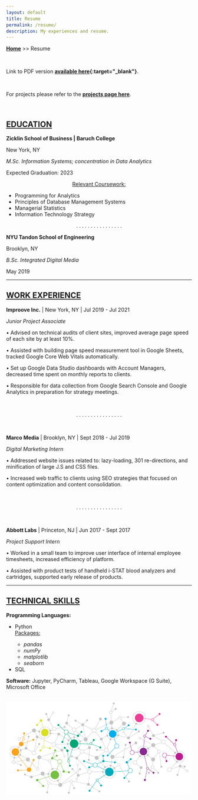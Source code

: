 ```yaml
---
layout: default
title: Resume
permalink: /resume/
description: My experiences and resume.
---
```

**[Home](../)** >> Resume

<br>

Link to PDF version **[available here](/resume/jason_resume.pdf){:target="_blank"}**.

<br>

For projects please refer to the **[projects page here](/projects/)**.

<br>

## [EDUCATION](#education)
**Zicklin School of Business \| Baruch College**

New York, NY

_M.Sc. Information Systems; concentration in Data Analytics_

Expected Graduation: 2023

<p align="center"><u>Relevant Coursework:</u></p>
<ul>
  <li>Programming for Analytics</li>
  <li>Principles of Database Management Systems</li>
  <li>Managerial Statistics</li>
  <li>Information Technology Strategy</li>
</ul>

<p align="center">. . . . . . . . . . . . . . . . </p>

**NYU Tandon School of Engineering**

Brooklyn, NY

_B.Sc. Integrated Digital Media_

May 2019

-----------------------------
## [WORK EXPERIENCE](#work-experience)
**Improove Inc.** \| New York, NY \| Jul 2019 - Jul 2021

_Junior Project Associate_

• Advised on technical audits of client sites, improved average page speed of each site by at least 10%.

• Assisted with building page speed measurement tool in Google Sheets, tracked Google Core Web Vitals automatically.

• Set up Google Data Studio dashboards with Account Managers, decreased time spent on monthly reports to clients.

• Responsible for data collection from Google Search Console and Google Analytics in preparation for strategy meetings.

<br>
<p align="center">. . . . . . . . . . . . . . . . </p>
<br>

**Marco Media** \| Brooklyn, NY \| Sept 2018 - Jul 2019

_Digital Marketing Intern_

• Addressed website issues related to: lazy-loading, 301 re-directions, and minification of large J.S and CSS files.

• Increased web traffic to clients using SEO strategies that focused on content optimization and content consolidation.

<br>
<p align="center">. . . . . . . . . . . . . . . . </p>
<br>

**Abbott Labs** \| Princeton, NJ \| Jun 2017 - Sept 2017

_Project Support Intern_

• Worked in a small team to improve user interface of internal employee timesheets, increased efficiency of platform.

• Assisted with product tests of handheld i-STAT blood analyzers and cartridges, supported early release of products.

-----------------------------
## [TECHNICAL SKILLS](#technical-skills)
**Programming Languages:** 
<ul>
  <li>Python</li>
  <u>Packages:</u>
    <ul>
      <li><i>pandas</i></li>
      <li><i>numPy</i></li>
      <li><i>matplotlib</i></li>
      <li><i>seaborn</i></li>
    </ul>
  <li>SQL</li>
</ul>

**Software:** Jupyter, PyCharm, Tableau, Google Workspace (G Suite), Microsoft Office

<br>

<img src="/resume/pretty.png" alt="pretty">
